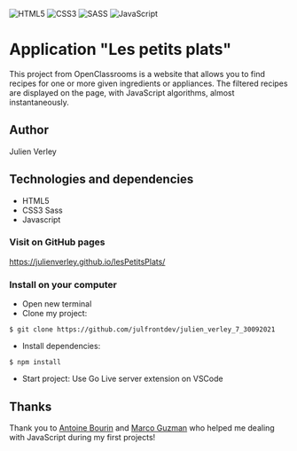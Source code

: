 ![HTML5](https://img.shields.io/badge/html5-%23E34F26.svg?style=for-the-badge&logo=html5&logoColor=white) ![CSS3](https://img.shields.io/badge/css3-%231572B6.svg?style=for-the-badge&logo=css3&logoColor=white) ![SASS](https://img.shields.io/badge/SASS-hotpink.svg?style=for-the-badge&logo=SASS&logoColor=white) ![JavaScript](https://img.shields.io/badge/javascript-%23323330.svg?style=for-the-badge&logo=javascript&logoColor=%23F7DF1E)

# Application "Les petits plats"

This project from OpenClassrooms is a website that allows you to find recipes for one or more given ingredients or appliances. The filtered recipes are displayed on the page, with JavaScript algorithms, almost instantaneously.

## Author

Julien Verley

## Technologies and dependencies

- HTML5
- CSS3 Sass
- Javascript

### Visit on GitHub pages

https://julienverley.github.io/lesPetitsPlats/

### Install on your computer

- Open new terminal
- Clone my project:

```console
$ git clone https://github.com/julfrontdev/julien_verley_7_30092021

```

- Install dependencies:

```console
$ npm install
```

- Start project:
  Use Go Live server extension on VSCode

## Thanks

Thank you to [Antoine Bourin](https://github.com/AntoineBourin) and [Marco Guzman](https://github.com/Marcoguzman211) who helped me dealing with JavaScript during my first projects!
